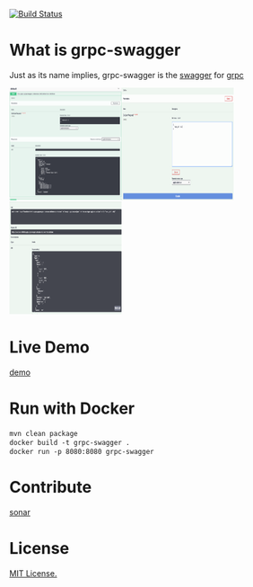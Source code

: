 [![Build Status](https://travis-ci.com/grpc-swagger/grpc-swagger.svg?branch=master)](https://travis-ci.com/grpc-swagger/grpc-swagger)

# What is grpc-swagger
Just as its name implies, grpc-swagger is the [swagger](https://swagger.io/) for [grpc](http://grpc.io/)

<img src="./doc/screenshots/screenshot1.png" height="200px" width="200px"/><img src="./doc/screenshots/screenshot2.png" height="200px" width="200px"/><img src="./doc/screenshots/screenshot3.png" height="200px" width="200px"/>

# Live Demo

[demo](http://52.231.167.148/index.html)

# Run with Docker
```
mvn clean package
docker build -t grpc-swagger .
docker run -p 8080:8080 grpc-swagger
```

# Contribute

[sonar](https://sonarcloud.io/dashboard?id=io.grpc%3Agrpc-swagger)

# License
[MIT License.](/LICENSE)